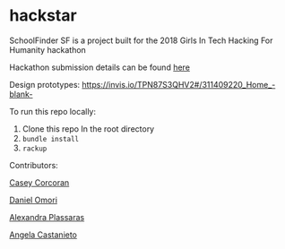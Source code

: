 # hackstar

SchoolFinder SF is a project built for the 2018 Girls In Tech Hacking For Humanity hackathon

Hackathon submission details can be found [here](https://bluemixathon.devpost.com/updates/4062-inspiration-humanitarian-tech-orgs-new-app-ideas-tools-glossary)

Design prototypes: https://invis.io/TPN87S3QHV2#/311409220_Home_-blank-

To run this repo locally:

1. Clone this repo
In the root directory
2. `bundle install`
3. `rackup`

Contributors:

[Casey Corcoran](https://www.linkedin.com/in/casey-corcoran/)

[Daniel Omori](https://www.linkedin.com/in/daniel-omori/)

[Alexandra Plassaras](https://www.linkedin.com/in/alexandraplassaras/)

[Angela Castanieto](https://www.linkedin.com/in/angelacastanieto/)
